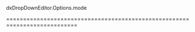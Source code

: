 <!--id-->dxDropDownEditor.Options.mode<!--/id-->
<!--merge--><!--/merge-->
<!--hidden--><!--/hidden-->
===========================================================================
